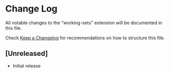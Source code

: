 # Change Log

All notable changes to the "working-sets" extension will be documented in this file.

Check [Keep a Changelog](http://keepachangelog.com/) for recommendations on how to structure this file.

## [Unreleased]

- Initial release